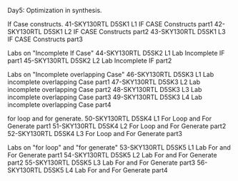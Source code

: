 Day5:
Optimization in synthesis.

If Case constructs.
41-SKY130RTL D5SK1 L1 IF CASE Constructs part1
42-SKY130RTL D5SK1 L2 IF CASE Constructs part2
43-SKY130RTL D5SK1 L3 IF CASE Constructs part3

Labs on "Incomplete If Case"
44-SKY130RTL D5SK2 L1 Lab Incomplete IF part1
45-SKY130RTL D5SK2 L2 Lab Incomplete IF part2

Labs on "Incomplete overlapping Case"
46-SKY130RTL D5SK3 L1 Lab incomplete overlapping Case part1
47-SKY130RTL D5SK3 L2 Lab incomplete overlapping Case part2
48-SKY130RTL D5SK3 L3 Lab incomplete overlapping Case part3
49-SKY130RTL D5SK3 L4 Lab incomplete overlapping Case part4

for loop and for generate.
50-SKY130RTL D5SK4 L1 For Loop and For Generate part1
51-SKY130RTL D5SK4 L2 For Loop and For Generate part2
52-SKY130RTL D5SK4 L3 For Loop and For Generate part3

Labs on "for loop" and "for generate"
53-SKY130RTL D5SK5 L1 Lab For and For Generate part1
54-SKY130RTL D5SK5 L2 Lab For and For Generate part2
55-SKY130RTL D5SK5 L3 Lab For and For Generate part3
56-SKY130RTL D5SK5 L4 Lab For and For Generate part4